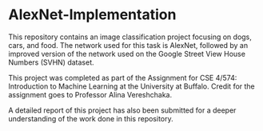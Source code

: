 # AlexNet-Implementation
This repository contains an image classification project focusing on dogs, cars, and food. The network used for this task is AlexNet, followed by an improved version of the network used on the Google Street View House Numbers (SVHN) dataset.

This project was completed as part of the Assignment for CSE 4/574: Introduction to Machine Learning at the University at Buffalo. Credit for the assignment goes to Professor Alina Vereshchaka.

A detailed report of this project has also been submitted for a deeper understanding of the work done in this repository.
